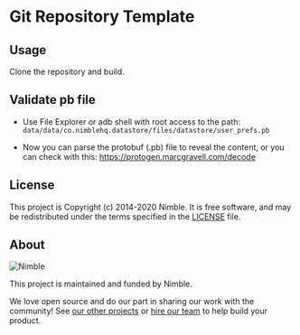 # Git Repository Template

## Usage

Clone the repository and build.

## Validate pb file
- Use File Explorer or adb shell with root access to the path:
`data/data/co.nimblehq.datastore/files/datastore/user_prefs.pb`

- Now you can parse the protobuf (.pb) file to reveal the content, or you can check with this:
https://protogen.marcgravell.com/decode 

## License

This project is Copyright (c) 2014-2020 Nimble. It is free software,
and may be redistributed under the terms specified in the [LICENSE] file.

[LICENSE]: /LICENSE

## About

![Nimble](https://assets.nimblehq.co/logo/dark/logo-dark-text-160.png)

This project is maintained and funded by Nimble.

We love open source and do our part in sharing our work with the community!
See [our other projects][community] or [hire our team][hire] to help build your product.

[community]: https://github.com/nimblehq
[hire]: https://nimblehq.co/
